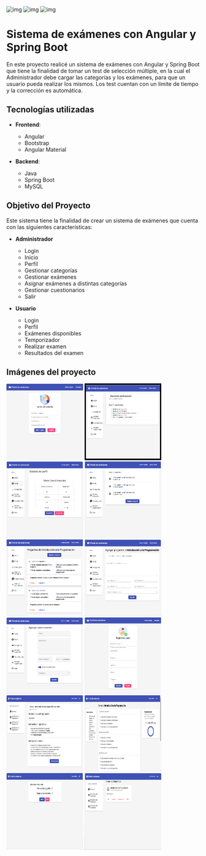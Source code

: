 <img src="https://raw.githubusercontent.com/danielcranney/readme-generator/main/public/icons/skills/java-colored.svg" width="80" height="80" alt="img"/>  <img src="https://www.vectorlogo.zone/logos/springio/springio-icon.svg" width="80" height="80" alt="img"/>        <img src="https://raw.githubusercontent.com/danielcranney/readme-generator/main/public/icons/skills/angularjs-colored.svg" width="80" height="80" alt="img"/>


# Sistema de exámenes con Angular y Spring Boot

En este proyecto realicé un sistema de exámenes con Angular y Spring Boot que tiene la finalidad de tomar un test de selección múltiple, en la cual el Administrador debe cargar las categorías y los exámenes, para que un usuario pueda realizar los mismos. Los test cuentan con un límite de tiempo y la corrección es automática.

## Tecnologías utilizadas

- **Frontend**:
  - Angular
  - Bootstrap
  - Angular Material
 
- **Backend**:
  - Java
  - Spring Boot
  - MySQL
 
## Objetivo del Proyecto

Este sistema tiene la finalidad de crear un sistema de exámenes que cuenta con las siguientes características:

- **Administrador**
  - Login
  - Inicio
  - Perfil
  - Gestionar categorías
  - Gestionar exámenes
  - Asignar exámenes a distintas categorías
  - Gestionar cuestionarios
  - Salir

- **Usuario**
  - Login
  - Perfil
  - Exámenes disponibles
  - Temporizador
  - Realizar examen
  - Resultados del examen

## Imágenes del proyecto

<img src="https://github.com/elavincho/SistemaDeExamenes/blob/master/frontend/imagenes/Captura_de_pantalla1.png" width="200" height="200" alt="img"/>     <img src="https://github.com/elavincho/SistemaDeExamenes/blob/master/frontend/imagenes/Captura_de_pantalla2.png" width="200" height="200" alt="img"/>     <img src="https://github.com/elavincho/SistemaDeExamenes/blob/master/frontend/imagenes/Captura_de_pantalla3.png" width="200" height="200" alt="img"/>     <img src="https://github.com/elavincho/SistemaDeExamenes/blob/master/frontend/imagenes/Captura_de_pantalla4.png" width="200" height="200" alt="img"/>     <img src="https://github.com/elavincho/SistemaDeExamenes/blob/master/frontend/imagenes/Captura_de_pantalla5.png" width="200" height="200" alt="img"/>     <img src="https://github.com/elavincho/SistemaDeExamenes/blob/master/frontend/imagenes/Captura_de_pantalla6.png" width="200" height="200" alt="img"/>     <img src="https://github.com/elavincho/SistemaDeExamenes/blob/master/frontend/imagenes/Captura_de_pantalla7.png" width="200" height="200" alt="img"/>     <img src="https://github.com/elavincho/SistemaDeExamenes/blob/master/frontend/imagenes/Captura_de_pantalla12.png" width="200" height="200" alt="img"/>     <img src="https://github.com/elavincho/SistemaDeExamenes/blob/master/frontend/imagenes/Captura_de_pantalla9.png" width="200" height="200" alt="img"/>     <img src="https://github.com/elavincho/SistemaDeExamenes/blob/master/frontend/imagenes/Captura_de_pantalla10.png" width="200" height="200" alt="img"/>     <img src="https://github.com/elavincho/SistemaDeExamenes/blob/master/frontend/imagenes/Captura_de_pantalla11.png" width="200" height="200" alt="img"/>     <img src="https://github.com/elavincho/SistemaDeExamenes/blob/master/frontend/imagenes/Captura_de_pantalla8.png" width="200" height="200" alt="img"/>


<!--

## Video del proyecto

[![Video tutorial](https://github.com/elavincho/ReactRickAndMorty/blob/master/img/img_video.png)](https://youtube.com/shorts/IBxnQXFgZXI)


--->
